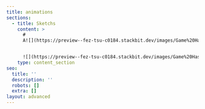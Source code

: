 ```yaml
---
title: animations
sections:
  - title: Sketchs
    content: >
      #
      A![](https://preview--fez-tsu-c0184.stackbit.dev/images/Game%20Hashimeyo\_3.gif)


      ![](https://preview--fez-tsu-c0184.stackbit.dev/images/Game%20Hashimeyo\_3.gif)
    type: content_section
seo:
  title: ''
  description: ''
  robots: []
  extra: []
layout: advanced
---
```

